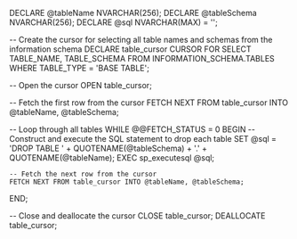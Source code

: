 DECLARE @tableName NVARCHAR(256);
DECLARE @tableSchema NVARCHAR(256);
DECLARE @sql NVARCHAR(MAX) = '';

-- Create the cursor for selecting all table names and schemas from the information schema
DECLARE table_cursor CURSOR FOR 
SELECT TABLE_NAME, TABLE_SCHEMA 
FROM INFORMATION_SCHEMA.TABLES
WHERE TABLE_TYPE = 'BASE TABLE';

-- Open the cursor
OPEN table_cursor;

-- Fetch the first row from the cursor
FETCH NEXT FROM table_cursor INTO @tableName, @tableSchema;

-- Loop through all tables
WHILE @@FETCH_STATUS = 0
BEGIN
    -- Construct and execute the SQL statement to drop each table
    SET @sql = 'DROP TABLE ' + QUOTENAME(@tableSchema) + '.' + QUOTENAME(@tableName);
    EXEC sp_executesql @sql;

    -- Fetch the next row from the cursor
    FETCH NEXT FROM table_cursor INTO @tableName, @tableSchema;
END;

-- Close and deallocate the cursor
CLOSE table_cursor;
DEALLOCATE table_cursor;

